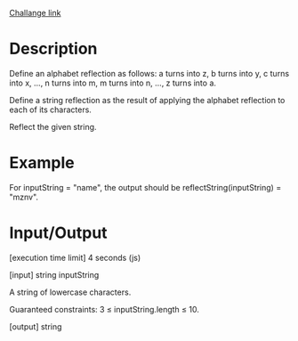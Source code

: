 [Challange link](https://codefights.com/arcade/code-arcade/lab-of-transformations/8nAgfjhDvKCpxwGWF)
# Description
Define an alphabet reflection as follows: a turns into z, b turns into y, c turns into x, ..., n turns into m, m turns into n, ..., z turns into a.

Define a string reflection as the result of applying the alphabet reflection to each of its characters.

Reflect the given string.

# Example

For inputString = "name", the output should be
reflectString(inputString) = "mznv".

# Input/Output

[execution time limit] 4 seconds (js)

[input] string inputString

A string of lowercase characters.

Guaranteed constraints:
3 ≤ inputString.length ≤ 10.

[output] string